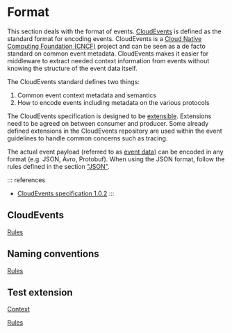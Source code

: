 # Format

This section deals with the format of events.
[CloudEvents](https://cloudevents.io/) is defined as the standard format for encoding events.
CloudEvents is a [Cloud Native Computing Foundation (CNCF)](https://www.cncf.io/) project and can be seen as a de facto standard on common event metadata. CloudEvents makes it easier for middleware to extract needed context information from events without knowing the structure of the event data itself.

The CloudEvents standard defines two things:

1. Common event context metadata and semantics
2. How to encode events including metadata on the various protocols

The CloudEvents specification is designed to be [extensible](https://github.com/cloudevents/spec/blob/main/cloudevents/documented-extensions.md). Extensions need to be agreed on between consumer and producer. Some already defined extensions in the CloudEvents repository are used within the event guidelines to handle common concerns such as tracing.

The actual event payload (referred to as [event data](https://github.com/cloudevents/spec/blob/main/cloudevents/spec.md#event-data)) can be encoded in any format (e.g. JSON, Avro, Protobuf).
When using the JSON format, follow the rules defined in the section ["JSON"](../../020_GENERAL-GUIDELINES/020_JSON/index.md).

::: references

- [CloudEvents specification 1.0.2](https://github.com/cloudevents/spec/blob/v1.0.2/cloudevents/spec.md)
  :::

## CloudEvents

[Rules](../format/cloudevents/rules)

## Naming conventions

[Rules](../format/naming-conventions/rules/)

## Test extension

[<!--INCLUDE-->Context](../format/test-extension/test-extension.md)

[Rules](../format/test-extension/rules/)
